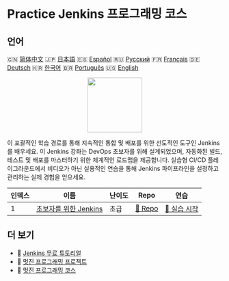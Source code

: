# Practice Jenkins 프로그래밍 코스

## 언어

🇨🇳 [简体中文](README_zh.md) 🇯🇵 [日本語](README_ja.md) 🇪🇸 [Español](README_es.md) 🇷🇺 [Русский](README_ru.md) 🇫🇷 [Français](README_fr.md) 🇩🇪 [Deutsch](README_de.md) 🇰🇷 [한국어](README_ko.md) 🇧🇷 [Português](README_pt.md) 🇺🇸 [English](README.md) 

<div align="center">
<img width="128px" src="https://file.labex.io/path/VtELSfa4h1jh.png">
</div>

이 포괄적인 학습 경로를 통해 지속적인 통합 및 배포를 위한 선도적인 도구인 Jenkins 를 배우세요. 이 Jenkins 강좌는 DevOps 초보자를 위해 설계되었으며, 자동화된 빌드, 테스트 및 배포를 마스터하기 위한 체계적인 로드맵을 제공합니다. 실습형 CI/CD 플레이그라운드에서 비디오가 아닌 실용적인 연습을 통해 Jenkins 파이프라인을 설정하고 관리하는 실제 경험을 얻으세요.

|   인덱스 | 이름                                                                       | 난이도   | Repo                                                           | 연습                                                              |
|----------|----------------------------------------------------------------------------|----------|----------------------------------------------------------------|-------------------------------------------------------------------|
|        1 | [초보자를 위한 Jenkins](https://labex.io/ko/courses/jenkins-for-beginners) | 초급     | [🔗 Repo](https://github.com/labex-labs/jenkins-for-beginners) | [🚀 실습 시작](https://labex.io/ko/courses/jenkins-for-beginners) |

## 더 보기

- 🔗 [Jenkins 무료 튜토리얼](https://github.com/labex-labs/jenkins-free-tutorials)
- 🔗 [멋진 프로그래밍 프로젝트](https://github.com/labex-labs/awesome-programming-projects)
- 🔗 [멋진 프로그래밍 코스](https://github.com/labex-labs/awesome-programming-courses)

